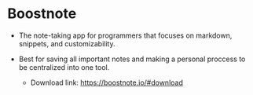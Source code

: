 # Boostnote

- The note-taking app for programmers that focuses on markdown, snippets, and customizability.

- Best for saving all important notes and making a personal proccess to be centralized into one tool.

  - Download link: <https://boostnote.io/#download>
